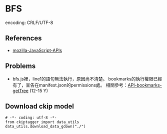 # BFS

encoding: CRLF/UTF-8

## References
- [mozilla-JavaScript-APIs](https://developer.mozilla.org/en-US/docs/Mozilla/Add-ons/WebExtensions/API)

## Problems

- bfs.js裡，line1的語句無法執行，原因尚不清楚。
bookmarks的執行權限已經有了，宣告在manifest.json的permissions處。
相關參考：[API-bookmarks-getTree](https://developer.mozilla.org/en-US/docs/Mozilla/Add-ons/WebExtensions/API/bookmarks/getTree)
(12-15 Y)

## Download ckip model
```
# -*- coding: utf-8 -*-
from ckiptagger import data_utils
data_utils.download_data_gdown("./")
```